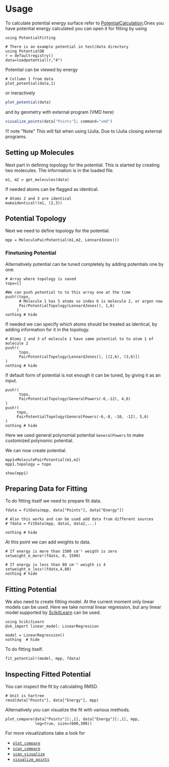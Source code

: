 # Usage

To calculate potential energy surface refer to [PotentialCalculation](https://github.com/tjjarvinen/PotentialCalculation.jl).Ones you have potential energy calculated you can open
it for fitting by using

```@example 1
using PotentialFitting

# There is an example potential in test/data directory
using PotentialDB
r = defaultregistry()
data=loadpotential(r,"4")
```

Potential can be viewed by energy

```@example 1
# Collumn 1 from data
plot_potential(data,1)
```

or ineractively

```julia
plot_potential(data)
```

and by geometry with external program (VMD here)

```julia
visualize_points(data["Points"]; command="vmd")
```

!!! note "Note"
      This will fail when using IJulia. Due to IJulia closing external programs.

## Setting up Molecules

Next part in defining topology for the potential. This is started by creating two
molecules. The information is in the loaded file.

```@repl 1
m1, m2 = get_molecules(data)
```

If needed atoms can be flagged as identical.

```@example 1
# Atoms 2 and 3 are identical
makeidentical!(m1, (2,3))
```

## Potential Topology

Next we need to define topology for the potential.

```@example 1
mpp = MoleculePairPotential(m1,m2, LennardJones())
```

### Finetuning Potential

Alternatively potential can be tuned completely by adding potentials one by one.

```@example 1
# Array where topology is saved
topo=[]

#We can push potential to to this array one at the time
push!(topo,
      # Molecule 1 has 5 atoms so index 6 is molecule 2, or argon now
      PairPotentialTopology(LennardJones(), 1,6)
     )
nothing # hide
```


If needed we can specify which atoms should be treated as identical, by adding
information for it  in the topology.

```@example 1
# Atoms 2 and 3 of molecule 1 have same potential to to atom 1 of molecule 2
push!(
      topo,
      PairPotentialTopology(LennardJones(), [(2,6), (3,6)])
)
nothing # hide
```


If default form of potential is not enough it can be tuned, by giving it as an input.

```@example 1
push!(
      topo,
      PairPotentialTopology(GeneralPowers(-6,-12), 4,6)
)
push!(
     topo,
     PairPotentialTopology(GeneralPowers(-6,-8, -10, -12), 5,6)
)
nothing # hide
```

Here we used general polynomial potential ```GeneralPowers``` to make customized
polynomic potential.

We can now create potential.

```@example 1
mpp1=MoleculePairPotential(m1,m2)
mpp1.topology = topo

show(mpp1)
```

## Preparing Data for Fitting

To do fitting itself we need to prepare fit data.

```@example 1
fdata = FitData(mpp, data["Points"], data["Energy"])

# Also this works and can be used add data from different sources
# fdata = FitData(mpp, data1, data2,...)

nothing # hide
```

At this point we can add weights to data.

```@example 1
# If energy is more than 1500 cm⁻¹ weigth is zero
setweight_e_more!(fdata, 0, 1500)

# If energy is less than 80 cm⁻¹ weigth is 4
setweight_e_less!(fdata,4,80)
nothing # hide
```

## Fitting Potential

We also need to create fitting model. At the current moment only linear models
can be used. Here we take normal linear regression, but any linear model
supported by [ScikitLearn](https://github.com/cstjean/ScikitLearn.jl/)
can be used.

```@example 1
using ScikitLearn
@sk_import linear_model: LinearRegression

model = LinearRegression()
nothing  # hide
```



To do fitting itself.

```@example 1
fit_potential!(model, mpp, fdata)
```

## Inspecting Fitted Potential

You can inspect the fit by calculating RMSD.

```@example 1
# Unit is hartree
rmsd(data["Points"], data["Energy"], mpp)
```



Alternatively you can visualize the fit with various methods.

```@example 1
plot_compare(data["Points"][:,1], data["Energy"][:,1], mpp,
             leg=true, size=(600,300))
```



For more visualizations take a look for
- [`plot_compare`](@ref)
- [`scan_compare`](@ref)
- [`scan_vizualize`](@ref)
- [`visualize_points`](@ref)
